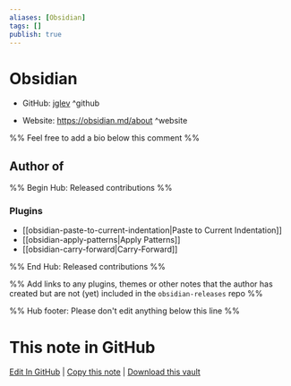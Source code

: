 ```yaml
---
aliases: [Obsidian]
tags: []
publish: true
---
```


# Obsidian

- GitHub: [jglev](https://github.com/jglev/) ^github
<!-- - Discord: `@` ^discord-->
- Website: <https://obsidian.md/about> ^website
<!-- - [[Publish sites|Publish site]]: <https://> ^publish-->

%% Feel free to add a bio below this comment %%

## Author of

%% Begin Hub: Released contributions %%

### Plugins

- [[obsidian-paste-to-current-indentation|Paste to Current Indentation]]
- [[obsidian-apply-patterns|Apply Patterns]]
- [[obsidian-carry-forward|Carry-Forward]]

%% End Hub: Released contributions %%

%% Add links to any plugins, themes or other notes that the author has created but are not (yet) included in the `obsidian-releases` repo %%

<!--
### Unlisted plugins
-->

<!--
### Others
-->

<!--
## Sponsor this author
-->

<!-- - [[GitHub sponsors]]: [Sponsor @jglev on GitHub Sponsors](https://github.com/sponsors/jglev) ^github-sponsor-->
<!-- - [[Buy me a coffee]]: <https://> ^buy-me-a-coffee-->
<!-- - [[PayPal]]: <https://> ^paypal-->
<!-- - [[Patreon]]: <https://> ^patreon-->

<!--
## Follow this author
-->

<!-- - [[YouTube Channels|On YouTube]]: <https://> ^youtube-->
<!-- - Twitter: <https://> ^twitter-->
<!-- - ... -->

%% Hub footer: Please don't edit anything below this line %%

# This note in GitHub

<span class="git-footer">[Edit In GitHub](https://github.dev/obsidian-community/obsidian-hub/blob/main/01%20-%20Community/People/jglev.md "git-hub-edit-note") | [Copy this note](https://raw.githubusercontent.com/obsidian-community/obsidian-hub/main/01%20-%20Community/People/jglev.md "git-hub-copy-note") | [Download this vault](https://github.com/obsidian-community/obsidian-hub/archive/refs/heads/main.zip "git-hub-download-vault") </span>
